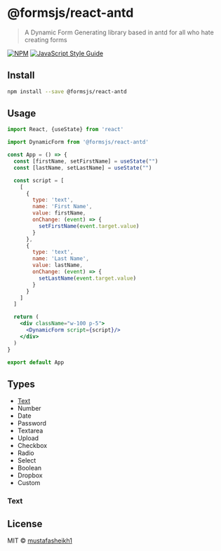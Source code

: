 # @formsjs/react-antd

> A Dynamic Form Generating library based in antd for all who hate creating forms

[![NPM](https://img.shields.io/npm/v/@formjs/react-antd.svg)](https://www.npmjs.com/package/@formsjs/react-antd) [![JavaScript Style Guide](https://img.shields.io/badge/code_style-standard-brightgreen.svg)](https://standardjs.com)

## Install

```bash
npm install --save @formsjs/react-antd
```

## Usage

```jsx
import React, {useState} from 'react'

import DynamicForm from '@formsjs/react-antd'

const App = () => {
  const [firstName, setFirstName] = useState("")
  const [lastName, setLastName] = useState("")

  const script = [
    [
      {
        type: 'text',
        name: 'First Name',
        value: firstName,
        onChange: (event) => {
          setFirstName(event.target.value)
        }
      },
      {
        type: 'text',
        name: 'Last Name',
        value: lastName,
        onChange: (event) => {
          setLastName(event.target.value)
        }
      }
    ]
  ]

  return (
    <div className="w-100 p-5">
      <DynamicForm script={script}/>
    </div>
  )
}

export default App
```



## Types

- [Text](#text)
- Number
- Date
- Password
- Textarea
- Upload
- Checkbox
- Radio
- Select
- Boolean
- Dropbox
- Custom



### Text





## License

MIT © [mustafasheikh1](https://github.com/mustafasheikh1)
